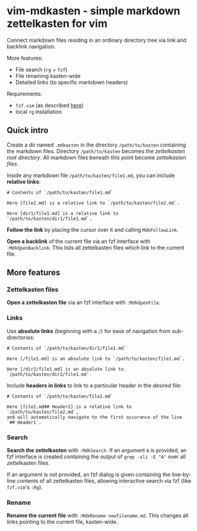 # vim-mdkasten - simple markdown zettelkasten for vim

Connect markdown files residing in an ordinary directory tree via link
and backlink navigation.

More features:

* File search (`rg` + `fzf`)
* File renaming kasten-wide
* Detailed links (to specific markdown headers)

Requirements:

* `fzf.vim` (as described [here](https://github.com/junegunn/fzf.vim))
* local `rg` installation

## Quick intro

Create a dir named `.mdkasten` in the directory `/path/to/kasten`
containing the markdown files. Directory `/path/to/kasten` becomes the
*zettelkasten root directory*. All markdown files beneath this point
become *zettelkasten files*.

Inside any markdown file `/path/to/kasten/file1.md`, you can include
**relative links**:

    # Contents of `/path/to/kasten/file1.md`

    Here [file2.md] is a relative link to `/path/to/kasten/file2.md`.

    Here [dir1/file1.md] is a relative link to `/path/to/kasten/dir1/file1.md`.

**Follow the link** by placing the cursor over it and calling
`MdkFollowLink`.

**Open a backlink** of the current file via an fzf interface with
`:MdkOpenBacklink`. This lists all zettelkasten files which link to
the current file.

## More features

### Zettelkasten files

**Open a zettelkasten file** via an fzf interface with `:MdkOpenFile`.

### Links

Use **absolute links** (beginning with a `/`) for ease of navigation
from sub-directories:

    # Contents of `/path/to/kasten/dir1/file1.md`

    Here [/file1.md] is an absolute link to `/path/to/kasten/file1.md`.

    Here [/dir2/file1.md] is an absolute link to `/path/to/kasten/dir2/file1.md`.

Include **headers in links** to link to a particular header in the
desired file:

    # Contents of `/path/to/kasten/file1.md`

    Here [file2.md## Header1] is a relative link to `/path/to/kasten/file2.md`, 
    and will automatically navigate to the first occurance of the line
    `## Header1`.

### Search

**Search the zettelkasten** with `:MdkSearch`. If an argument `A` is
provided, an fzf interface is created containing the output of `grep
-sli -E "A"` over all zettelkasten files.

If an argument is not provided, an fzf dialog is given containing the
line-by-line contents of all zettelkasten files, allowing interactive
search via fzf (like `fzf.vim`'s `:Rg`).

### Rename

**Rename the current file** with `:MdkRename newfilename.md`. This
changes all links pointing to the current file, kasten-wide.



